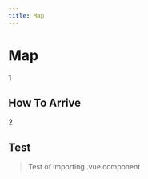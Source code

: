```yaml
---
title: Map
---
```


# Map

1

## How To Arrive

2

## Test

> Test of importing .vue component


<TestCard name="Boss" duty="Boss & Leader" description="Description" avatar="" />
